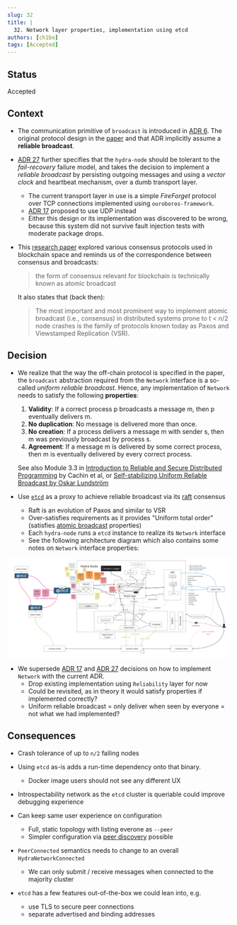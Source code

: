 ```yaml
---
slug: 32
title: |
  32. Network layer properties, implementation using etcd
authors: [ch1bo]
tags: [Accepted]
---
```


## Status

Accepted

## Context

- The communication primitive of `broadcast` is introduced in [ADR 6](/adr/6). The original protocol design in the [paper](https://eprint.iacr.org/2020/299.pdf) and that ADR implicitly assume a **reliable broadcast**.

- [ADR 27](/adr/27) further specifies that the `hydra-node` should be tolerant to the _fail-recovery_ failure model, and takes the decision to implement a _reliable broadcast_ by persisting outgoing messages and using a _vector clock_ and heartbeat mechanism, over a dumb transport layer.
  - The current transport layer in use is a simple _FireForget_ protocol over TCP connections implemented using `ouroboros-framework`.
  - [ADR 17](/adr/17) proposed to use UDP instead
  - Either this design or its implementation was discovered to be wrong, because this system did not survive fault injection tests with moderate package drops. 

- This [research paper](https://arxiv.org/pdf/1707.01873) explored various consensus protocols used in blockchain space and reminds us of the correspondence between consensus and broadcasts:

  > the form of consensus relevant for blockchain is technically known as atomic broadcast

  It also states that (back then):

  > The most important and most prominent way to implement atomic broadcast (i.e., consensus) in distributed systems prone to t < n/2 node crashes is the family of protocols known today as Paxos and Viewstamped Replication (VSR).

## Decision

- We realize that the way the off-chain protocol is specified in the paper, the `broadcast` abstraction required from the `Network` interface is a so-called _uniform reliable broadcast_. Hence, any implementation of `Network` needs to satisfy the following **properties**:

  1. **Validity**: If a correct process p broadcasts a message m, then p eventually delivers m.
  2. **No duplication**: No message is delivered more than once.
  3. **No creation**: If a process delivers a message m with sender s, then m was previously broadcast by process s.
  4. **Agreement**: If a message m is delivered by some correct process, then m is eventually delivered by every correct process.

  See also Module 3.3 in [Introduction to Reliable and Secure Distributed Programming](https://www.distributedprogramming.net) by Cachin et al, or [Self-stabilizing Uniform Reliable Broadcast by Oskar Lundström](https://arxiv.org/abs/2001.03244)

- Use [`etcd`](https://etcd.io/) as a proxy to achieve reliable broadcast via its [raft](https://raft.github.io/) consensus
  - Raft is an evolution of Paxos and similar to VSR
  - Over-satisfies requirements as it provides "Uniform total order" (satisfies [atomic broadcast](https://en.m.wikipedia.org/wiki/Atomic_broadcast) properties)
  - Each `hydra-node` runs a `etcd` instance to realize its `Network` interface
  - See the following architecture diagram which also contains some notes on `Network` interface properties:

![](./2024-09-19-etcd-network-draft.jpg)

- We supersede [ADR 17](/adr/17) and [ADR 27](/adr/27) decisions on how to implement `Network` with the current ADR.
  - Drop existing implementation using `Reliability` layer for now
  - Could be revisited, as in theory it would satisfy properties if implemented correctly?
  - Uniform reliable broadcast = only deliver when seen by everyone = not what we had implemented?

## Consequences

- Crash tolerance of up to `n/2` failing nodes

- Using `etcd` as-is adds a run-time dependency onto that binary.
  - Docker image users should not see any different UX

- Introspectability network as the `etcd` cluster is queriable could improve debugging experience

- Can keep same user experience on configuration
  - Full, static topology with listing everone as `--peer`
  - Simpler configuration via [peer discovery](https://etcd.io/docs/v3.5/op-guide/clustering/#discovery) possible

- `PeerConnected` semantics needs to change to an overall `HydraNetworkConnected`
  - We can only submit / receive messages when connected to the majority cluster

- `etcd` has a few features out-of-the-box we could lean into, e.g.
  - use TLS to secure peer connections
  - separate advertised and binding addresses 
